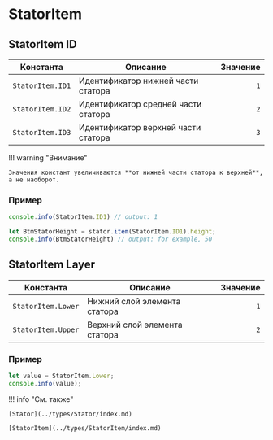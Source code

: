 # StatorItem

## StatorItem ID
<!--startID-->

| Константа          | Описание                   | Значение |
|-------------------|----------------------------|----------:|
| `StatorItem.ID1`         | Идентификатор нижней части статора  | `1`     |
| `StatorItem.ID2`        | Идентификатор средней части статора | `2`    |
| `StatorItem.ID3`        | Идентификатор верхней части статора | `3`    |

<!--endID-->

!!! warning "Внимание"

    Значения констант увеличиваются **от нижней части статора к верхней**, а не наоборот.

### Пример
```javascript linenums="1"
console.info(StatorItem.ID1) // output: 1

let BtmStatorHeight = stator.item(StatorItem.ID1).height;
console.info(BtmStatorHeight) // output: for example, 50
```

## StatorItem Layer
<!--startLayer-->

| Константа            | Описание           | Значение |
|---------------------|--------------------|----------:|
| `StatorItem.Lower`     | Нижний слой элемента статора | `1`     |
| `StatorItem.Upper`    | Верхний слой элемента статора | `2`    |

<!--endLayer-->

### Пример
```javascript linenums="1"
let value = StatorItem.Lower;
console.info(value);
```

!!! info "См. также"

    [Stator](../types/Stator/index.md)

    [StatorItem](../types/StatorItem/index.md)
